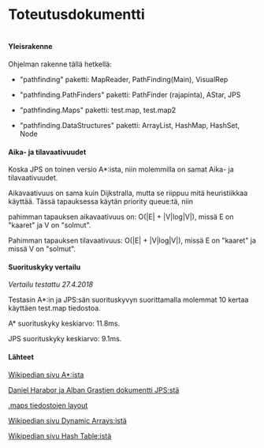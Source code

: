 # Toteutusdokumentti

#

#### Yleisrakenne
Ohjelman rakenne tällä hetkellä:
* "pathfinding" paketti:
MapReader, PathFinding(Main), VisualRep

* "pathfinding.PathFinders" paketti:
PathFinder (rajapinta), AStar, JPS

* "pathfinding.Maps" paketti:
test.map, test.map2

* "pathfinding.DataStructures" paketti:
ArrayList, HashMap, HashSet, Node


####  Aika- ja tilavaativuudet
Koska JPS on toinen versio A*:ista, niin molemmilla on samat Aika- ja tilavaativuudet.


Aikavaativuus on sama kuin Dijkstralla, mutta se riippuu mitä heuristiikkaa käyttää. Tässä tapauksessa käytän priority queue:tä, niin

pahimman tapauksen aikavaativuus on: O(|E| + |V|log|V|), missä E on "kaaret" ja V on "solmut". 


Pahimman tapauksen tilavaativuus: O(|E| + |V|log|V|),  missä E on "kaaret" ja missä V on "solmut".

#### Suorituskyky vertailu
*Vertailu testattu 27.4.2018*

Testasin A*:in ja JPS:sän suorituskyvyn suorittamalla molemmat 10 kertaa käyttäen test.map tiedostoa. 

A* suorituskyky keskiarvo: 11.8ms.

JPS suorituskyky keskiarvo: 9.1ms.


#### Lähteet
[Wikipedian sivu A*:ista](https://en.wikipedia.org/wiki/A*_search_algorithm)

[Daniel Harabor ja Alban Grastien dokumentti JPS:stä](http://users.cecs.anu.edu.au/~dharabor/data/papers/harabor-grastien-aaai11.pdf)

[.maps tiedostojen layout](https://movingai.com/benchmarks/)

[Wikipedian sivu Dynamic Arrays:istä](https://en.wikipedia.org/wiki/Dynamic_array)

[Wikipedian sivu Hash Table:istä](https://en.wikipedia.org/wiki/Hash_table)

